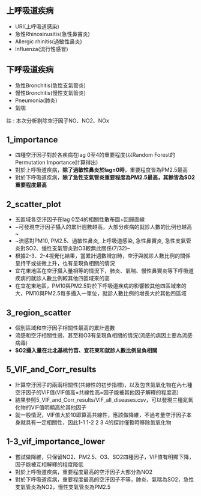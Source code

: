 ## 上呼吸道疾病
* URI(上呼吸道感染)
* 急性Rhinosinusitis(急性鼻竇炎)
* Allergic rhinitis(過敏性鼻炎)
* Influenza(流行性感冒)
## 下呼吸道疾病
* 急性Bronchitis(急性支氣管炎)
* 慢性Bronchitis(慢性支氣管炎)
* Pneumonia(肺炎)
* 氣喘
  
註 : 本次分析剔除空汙因子NO、NO2、NOx  
## 1_importance
* 四種空汙因子對於各疾病在lag 0至4的重要程度(以Random Forest的Permutation Importance計算得出)
* 對於上呼吸道疾病，**除了過敏性鼻炎於lag=0時**，重要程度皆為PM2.5最高
* 對於下呼吸道疾病，**除了急性支氣管炎重要程度為PM2.5最高，其餘皆為SO2重要程度最高**
## 2_scatter_plot
* 五區域各空汙因子在lag 0至4的相關性散布圖+回歸直線
* ~可發現空汙因子攝入的累計週數越高，大部分疾病的就診人數的比例也越高~
* ~流感對PM10, PM2.5、過敏性鼻炎, 上呼吸道感染, 急性鼻竇炎, 急性支氣管炎對SO2、慢性支氣管炎對O3較無此關係(7/32)~
* 根據2-3、2-4視覺化結果，當累計週數增加時，空汙與就診人數比例的關係呈持平或些微上升，也有呈現負相關的情況
* 宜花東地區在空汙攝入量相等的情況下，肺炎、氣喘、慢性鼻竇炎等下呼吸道疾病的就診人數比例較其他四區域來的高
* 在宜花東地區，PM10與PM2.5對於下呼吸道疾病的影響較其他四區域來的大，PM10與PM2.5每多攝入一單位，就診人數比例的增長大於其他四區域
## 3_region_scatter
* 個別區域和空汙因子相關性最高的累計週數
* 流感和空汙相關性弱，甚至和O3有呈現負相關的情況(流感的病因主要為流感病毒)
* **SO2攝入量在北北基桃竹苗、宜花東和就診人數比例呈負相關**
## 5_VIF_and_Corr_results
* 計算空汙因子的兩兩相關性(共線性的初步指標)，以及包含氮氧化物在內七種空汙因子的VIF值(VIF值高=共線性高=因子能被其他因子解釋的程度高)
* 結果參照5_VIF_and_Corr_results/VIF_all_diseases.csv，可以發現三種氮氧化物的VIF值明顯高於其他因子
* 就一般情況，VIF值大於10即算高共線性，應該做降維，不過考量空汙因子本身就具有一定相關性，因此1-1 1-2 2 3 4的探討僅暫時移除氮氧化物
## 1-3_vif_importance_lower
* 嘗試做降維，只保留NO2、PM2.5、O3、SO2四種因子，VIF值有明顯下降，因子能被互相解釋的程度降低
* 對於上呼吸道疾病，重要程度最高的空汙因子大部分為NO2
* 對於下呼吸道疾病，重要程度最高的空汙因子不等，肺炎、氣喘為SO2，急性支氣管炎為NO2，慢性支氣管炎為PM2.5

